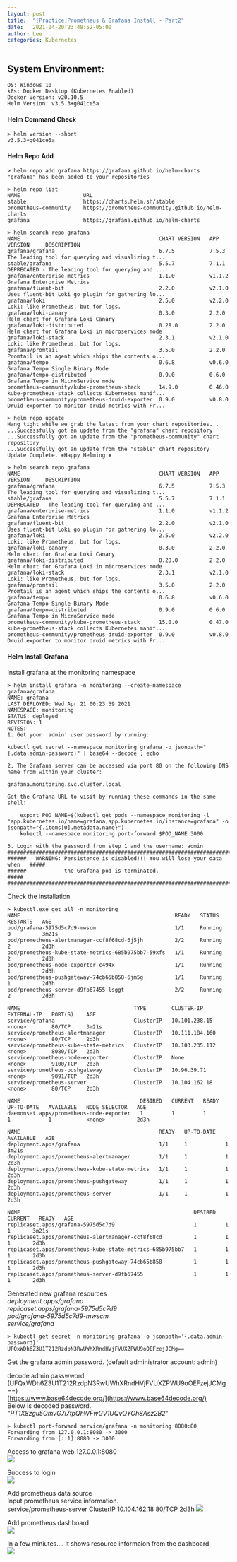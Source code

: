 ```yaml
---
layout: post
title:  "[Practice]Prometheus & Grafana Install - Part2"
date:   2021-04-20T23:48:52-05:00
author: Lee
categories: Kubernetes
---
```


## System Environment:
    OS: Windows 10 
    k8s: Docker Desktop (Kubernetes Enabled)
    Docker Version: v20.10.5
    Helm Version: v3.5.3+g041ce5a



#### Helm Command Check 
    > helm version --short
    v3.5.3+g041ce5a

#### Helm Repo Add 
    > helm repo add grafana https://grafana.github.io/helm-charts
    "grafana" has been added to your repositories

    > helm repo list
    NAME                    URL
    stable                  https://charts.helm.sh/stable
    prometheus-community    https://prometheus-community.github.io/helm-charts
    grafana                 https://grafana.github.io/helm-charts

    > helm search repo grafana
    NAME                                            CHART VERSION   APP VERSION     DESCRIPTION
    grafana/grafana                                 6.7.5           7.5.3           The leading tool for querying and visualizing t...
    stable/grafana                                  5.5.7           7.1.1           DEPRECATED - The leading tool for querying and ...
    grafana/enterprise-metrics                      1.1.0           v1.1.2          Grafana Enterprise Metrics
    grafana/fluent-bit                              2.2.0           v2.1.0          Uses fluent-bit Loki go plugin for gathering lo...
    grafana/loki                                    2.5.0           v2.2.0          Loki: like Prometheus, but for logs.
    grafana/loki-canary                             0.3.0           2.2.0           Helm chart for Grafana Loki Canary
    grafana/loki-distributed                        0.28.0          2.2.0           Helm chart for Grafana Loki in microservices mode
    grafana/loki-stack                              2.3.1           v2.1.0          Loki: like Prometheus, but for logs.
    grafana/promtail                                3.5.0           2.2.0           Promtail is an agent which ships the contents o...
    grafana/tempo                                   0.6.8           v0.6.0          Grafana Tempo Single Binary Mode
    grafana/tempo-distributed                       0.9.0           0.6.0           Grafana Tempo in MicroService mode
    prometheus-community/kube-prometheus-stack      14.9.0          0.46.0          kube-prometheus-stack collects Kubernetes manif...
    prometheus-community/prometheus-druid-exporter  0.9.0           v0.8.0          Druid exporter to monitor druid metrics with Pr...

    > helm repo update
    Hang tight while we grab the latest from your chart repositories...
    ...Successfully got an update from the "grafana" chart repository
    ...Successfully got an update from the "prometheus-community" chart repository
    ...Successfully got an update from the "stable" chart repository
    Update Complete. ⎈Happy Helming!⎈
    
    > helm search repo grafana
    NAME                                            CHART VERSION   APP VERSION     DESCRIPTION
    grafana/grafana                                 6.7.5           7.5.3           The leading tool for querying and visualizing t...
    stable/grafana                                  5.5.7           7.1.1           DEPRECATED - The leading tool for querying and ...
    grafana/enterprise-metrics                      1.1.0           v1.1.2          Grafana Enterprise Metrics
    grafana/fluent-bit                              2.2.0           v2.1.0          Uses fluent-bit Loki go plugin for gathering lo...
    grafana/loki                                    2.5.0           v2.2.0          Loki: like Prometheus, but for logs.
    grafana/loki-canary                             0.3.0           2.2.0           Helm chart for Grafana Loki Canary
    grafana/loki-distributed                        0.28.0          2.2.0           Helm chart for Grafana Loki in microservices mode
    grafana/loki-stack                              2.3.1           v2.1.0          Loki: like Prometheus, but for logs.
    grafana/promtail                                3.5.0           2.2.0           Promtail is an agent which ships the contents o...
    grafana/tempo                                   0.6.8           v0.6.0          Grafana Tempo Single Binary Mode
    grafana/tempo-distributed                       0.9.0           0.6.0           Grafana Tempo in MicroService mode
    prometheus-community/kube-prometheus-stack      15.0.0          0.47.0          kube-prometheus-stack collects Kubernetes manif...
    prometheus-community/prometheus-druid-exporter  0.9.0           v0.8.0          Druid exporter to monitor druid metrics with Pr...

 

#### Helm Install Grafana

Install grafana at the monitoring namespace  

    > helm install grafana -n monitoring --create-namespace grafana/grafana
    NAME: grafana
    LAST DEPLOYED: Wed Apr 21 00:23:39 2021
    NAMESPACE: monitoring
    STATUS: deployed
    REVISION: 1
    NOTES:
    1. Get your 'admin' user password by running:

    kubectl get secret --namespace monitoring grafana -o jsonpath="{.data.admin-password}" | base64 --decode ; echo

    2. The Grafana server can be accessed via port 80 on the following DNS name from within your cluster:

    grafana.monitoring.svc.cluster.local

    Get the Grafana URL to visit by running these commands in the same shell:

        export POD_NAME=$(kubectl get pods --namespace monitoring -l "app.kubernetes.io/name=grafana,app.kubernetes.io/instance=grafana" -o jsonpath="{.items[0].metadata.name}")
        kubectl --namespace monitoring port-forward $POD_NAME 3000

    3. Login with the password from step 1 and the username: admin
    #################################################################################
    ######   WARNING: Persistence is disabled!!! You will lose your data when   #####
    ######            the Grafana pod is terminated.                            #####
    #################################################################################



Check the installation.  

    > kubectl.exe get all -n monitoring
    NAME                                                 READY   STATUS    RESTARTS   AGE
    pod/grafana-5975d5c7d9-mwscm                         1/1     Running   0          3m21s
    pod/prometheus-alertmanager-ccf8f68cd-6j5jh          2/2     Running   2          2d3h
    pod/prometheus-kube-state-metrics-685b975bb7-59xfs   1/1     Running   2          2d3h
    pod/prometheus-node-exporter-c494x                   1/1     Running   1          2d3h
    pod/prometheus-pushgateway-74cb65b858-6jm5g          1/1     Running   1          2d3h
    pod/prometheus-server-d9fb67455-lsggt                2/2     Running   2          2d3h

    NAME                                    TYPE        CLUSTER-IP       EXTERNAL-IP   PORT(S)    AGE
    service/grafana                         ClusterIP   10.101.238.15    <none>        80/TCP     3m21s
    service/prometheus-alertmanager         ClusterIP   10.111.184.160   <none>        80/TCP     2d3h
    service/prometheus-kube-state-metrics   ClusterIP   10.103.235.112   <none>        8080/TCP   2d3h
    service/prometheus-node-exporter        ClusterIP   None             <none>        9100/TCP   2d3h
    service/prometheus-pushgateway          ClusterIP   10.96.39.71      <none>        9091/TCP   2d3h
    service/prometheus-server               ClusterIP   10.104.162.18    <none>        80/TCP     2d3h

    NAME                                      DESIRED   CURRENT   READY   UP-TO-DATE   AVAILABLE   NODE SELECTOR   AGE
    daemonset.apps/prometheus-node-exporter   1         1         1       1            1           <none>          2d3h

    NAME                                            READY   UP-TO-DATE   AVAILABLE   AGE
    deployment.apps/grafana                         1/1     1            1           3m21s
    deployment.apps/prometheus-alertmanager         1/1     1            1           2d3h
    deployment.apps/prometheus-kube-state-metrics   1/1     1            1           2d3h
    deployment.apps/prometheus-pushgateway          1/1     1            1           2d3h
    deployment.apps/prometheus-server               1/1     1            1           2d3h

    NAME                                                       DESIRED   CURRENT   READY   AGE
    replicaset.apps/grafana-5975d5c7d9                         1         1         1       3m21s
    replicaset.apps/prometheus-alertmanager-ccf8f68cd          1         1         1       2d3h
    replicaset.apps/prometheus-kube-state-metrics-685b975bb7   1         1         1       2d3h
    replicaset.apps/prometheus-pushgateway-74cb65b858          1         1         1       2d3h
    replicaset.apps/prometheus-server-d9fb67455                1         1         1       2d3h

Generated new grafana resources   
 _deployment.apps/grafana_  
 _replicaset.apps/grafana-5975d5c7d9_  
 _pod/grafana-5975d5c7d9-mwscm_  
 _service/grafana_  

    > kubectl get secret -n monitoring grafana -o jsonpath='{.data.admin-password}'
    UFQxWDh6Z3U1T212RzdpN3RwUWhXRndHVjFVUXZPWU9oOEFzejJCMg==
Get the grafana admin password. (default administrator account: admin)
    
decode admin passwword (UFQxWDh6Z3U1T212RzdpN3RwUWhXRndHVjFVUXZPWU9oOEFzejJCMg==)  
[https://www.base64decode.org/](https://www.base64decode.org/)  
Below is decoded password.
 "_PT1X8zgu5OmvG7i7tpQhWFwGV1UQvOYOh8Asz2B2_"  


    > kubectl port-forward service/grafana -n monitoring 8080:80
    Forwarding from 127.0.0.1:8080 -> 3000
    Forwarding from [::1]:8080 -> 3000

Access to grafana web 127.0.0.1:8080  
<img src="/assets/kubernetes/20210421/grafana_login.PNG">


Success to login  
<img src="/assets/kubernetes/20210421/grafana_main.PNG">


Add prometheus data source  
Input prometheus service information.   
    service/prometheus-server               ClusterIP   10.104.162.18    <none>        80/TCP     2d3h
<img src="/assets/kubernetes/20210421/grafana_add_prometheus_1.PNG">

Add prometheus dashboard    
<img src="/assets/kubernetes/20210421/grafana_add_prometheus_2.PNG">

In a few miniutes....  it shows resource informaion from the dashboard  
<img src="/assets/kubernetes/20210421/grafana_add_prometheus_3.PNG">